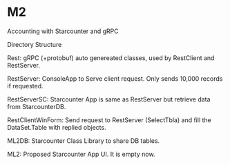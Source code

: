 # M2
Accounting with Starcounter and gRPC

Directory Structure

Rest: gRPC (+protobuf) auto genereated classes, used by RestClient and RestServer.

RestServer: ConsoleApp to Serve client request. Only sends 10,000 records if requested.

RestServerSC: Starcounter App is same as RestServer but retrieve data from StarcounterDB.

RestClientWinForm: Send request to RestServer (SelectTbla) and fill the DataSet.Table with replied objects.

ML2DB: Starcounter Class Library to share DB tables.

ML2: Proposed Starcounter App UI. It is empty now.
